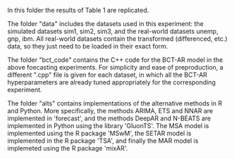 In this folder the results of Table 1 are replicated.

The folder "data" includes the datasets used in this experiment: the simulated datasets sim1, sim2, sim3, and the real-world datasets unemp, gnp, ibm. All real-world datasets contain the transformed (differenced, etc.) data, so they just need to be loaded in their exact form.

The folder "bct_code" contains the C++ code for the BCT-AR model in the above foecasting experiments. For simplicity and ease of preproduction, a different ".cpp" file is given for each dataset, in which all the BCT-AR hyperparameters are already tuned appropriately for the corresponding experiment.  

The folder "alts" contains implementations of the alternative methods in R and Python. More specifically, the methods ARIMA, ETS and NNAR are implemented in 'forecast', and the methods DeepAR and N-BEATS are implemented in Python using the library 'GluonTS'. The MSA model is implemented using the R package 'MSwM', the SETAR model is implemented in the R package 'TSA', and finally the MAR model is implemeted using the R package 'mixAR'. 
